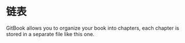 # 链表

GitBook allows you to organize your book into chapters, each chapter is stored in a separate file like this one.

